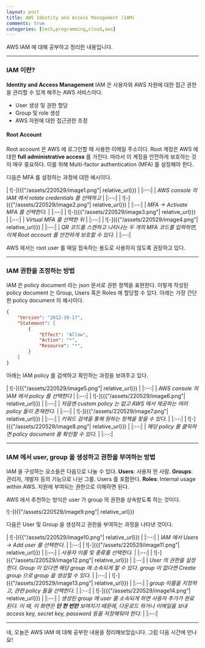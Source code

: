 ```yaml
---
layout: post
title: AWS Identity and Access Management (IAM)
comments: true
categories: [tech,programming,cloud,aws]
---
```


AWS IAM 에 대해 공부하고 정리한 내용입니다.

---

### IAM 이란?
**Identity and Access Management**
IAM 은 사용자와 AWS 자원에 대한 접근 권한을 관리할 수 있게 해주는 AWS 서비스이다.
- User 생성 및 권한 할당
- Group 및 role 생성
- AWS 자원에 대한 접근권한 조정

#### Root Account
Root account 은 AWS 에 로그인할 때 사용한 이메일 주소이다.
Root 계정은 AWS 에 대한 **full administrative access** 를 가진다.
따라서 이 계정을 안전하게 보호하는 것이 매우 중요하다.
이를 위해 Multi-factor authentication (MFA) 를 설정해야 한다.

다음은 MFA 를 설정하는 과정에 대한 예시이다.

| ![-]({{"/assets/220529/image1.png"| relative_url}}) | 
|:--:| 
| *AWS console 의 IAM 에서 rotate credentials 를 선택하고* |
|:--:| 
| ![-]({{"/assets/220529/image2.png"| relative_url}}) | 
|:--:| 
| *MFA -> Activate MFA 를 선택한다.* |
|:--:| 
| ![-]({{"/assets/220529/image3.png"| relative_url}}) | 
|:--:| 
| *Virtual MFA 를 선택한 뒤* |
|:--:| 
| ![-]({{"/assets/220529/image4.png"| relative_url}}) | 
|:--:| 
| *QR 코드를 스캔하고 나타나는 두 개의 MFA 코드를 입력하면, 이제 Root account 를 안전하게 보호할 수 있다.* |
|:--:| 

AWS 에서는 root user 를 매일 접속하는 용도로 사용하지 않도록 권장하고 있다.

---

### IAM 권한을 조정하는 방법

IAM 은 policy document 라는 json 문서로 권한 정책을 표현한다.
이렇게 작성된 policy document 는 Group, Users 혹은 Roles 에 할당할 수 있다.
아래는 가장 간단한 policy document 의 예시이다.
```json
{
    "Version": "2012-10-17",
    "Statement": [
        {
            "Effect": "Allow",
            "Action": "*",
            "Resource": "*",
        }
    ]
}
```

아래는 IAM policy 를 검색하고 확인하는 과정을 보여주고 있다.

| ![-]({{"/assets/220529/image5.png"| relative_url}}) | 
|:--:| 
| *AWS console 의 IAM 에서 policy 를 선택한다* |
|:--:| 
| ![-]({{"/assets/220529/image6.png"| relative_url}}) | 
|:--:| 
| *처음엔 custom policy 는 없고 AWS 에서 제공하는 여러 policy 들이 존재한다.* |
|:--:| 
| ![-]({{"/assets/220529/image7.png"| relative_url}}) | 
|:--:| 
| *키워드 검색을 통해 원하는 정책을 찾을 수 있다.* |
|:--:| 
| ![-]({{"/assets/220529/image8.png"| relative_url}}) | 
|:--:| 
| *해당 policy 를 클릭하면 policy document 를 확인할 수 있다.* |
|:--:| 

---
### IAM 에서 user, group 을 생성하고 권한을 부여하는 방법

IAM 을 구성하는 요소들은 다음으로 나눌 수 있다.
**Users**: 사용자 한 사람.
**Groups**: 관리자, 개발자 등의 기능으로 나뉜 그룹. Users 를 포함한다.
**Roles**: Internal usage within AWS. 자원에 부여되는 권한으로 이해하면 된다.

AWS 에서 추천하는 방식은 user 가 group 의 권한을 상속받도록 하는 것이다.

![-]({{"/assets/220529/image9.png"| relative_url}})

다음은 User 및 Group 을 생성하고 권한을 부여하는 과정을 나타낸 것이다.

| ![-]({{"/assets/220529/image10.png"| relative_url}}) | 
|:--:| 
| *IAM 에서 Users -> Add user 를 선택한다.* |
|:--:| 
| ![-]({{"/assets/220529/image11.png"| relative_url}}) | 
|:--:| 
| *사용자 이름 및 종류를 선택한다.* |
|:--:| 
| ![-]({{"/assets/220529/image12.png"| relative_url}}) | 
|:--:| 
| *User 의 권한을 설정한다. Group 이 있다면 해당 group 에 소속되게 할 수 있다. group 이 없다면 Create group 으로 group 을 생성할 수 있다.* |
|:--:| 
| ![-]({{"/assets/220529/image13.png"| relative_url}}) | 
|:--:| 
| *group 이름을 지정하고, 관련 policy 들을 선택한다.* |
|:--:| 
| ![-]({{"/assets/220529/image14.png"| relative_url}}) | 
|:--:| 
| *생성된 group 에 user 를 소속되게 하면 사용자 추가가 완료된다. 이 때, 이 화면은 **단 한 번만** 보여지기 때문에, 다운로드 하거나 이메일을 보내 access key, secret key, password 등을 저장해둬야 한다.* |
|:--:| 

---

네, 오늘은 AWS IAM 에 대해 공부한 내용을 정리해보았습니다.
그럼 다음 시간에 만나요!